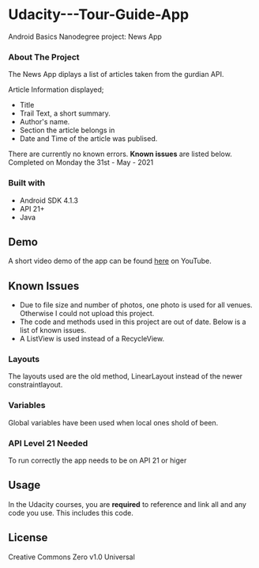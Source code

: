 # Udacity---Tour-Guide-App
Android Basics Nanodegree project: News App
### About The Project ###
The News App diplays a list of articles taken from the gurdian API. 

Article Information displayed;
- Title
- Trail Text, a short summary.
- Author's name.
- Section the article belongs in
- Date and Time of the article was publised. 

There are currently no known errors. __Known issues__ are listed below.
Completed on Monday the 31st - May - 2021
### Built with ###
- Android SDK 4.1.3
- API 21+
- Java

## Demo ##
A short video demo of the app can be found [here](https://youtu.be/) on YouTube.

## Known Issues ##
- Due to file size and number of photos, one photo is used for all venues. Otherwise I could not upload this project.
- The code and methods used in this project are out of date. Below is a list of known issues.
- A ListView is used instead of a RecycleView.

### Layouts ###
The layouts used are the old method, LinearLayout instead of the newer constraintlayout.

### Variables ###
Global variables have been used when local ones shold of been.

### API Level 21 Needed ###
To run correctly the app needs to be on API 21 or higer

## Usage ##
In the Udacity courses, you are **required** to reference and link all and any code you use. This includes this code.

## License ##
Creative Commons Zero v1.0 Universal
